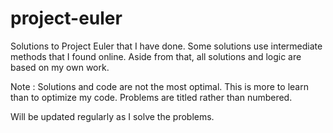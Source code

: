 # project-euler
Solutions to Project Euler that I have done. Some solutions use intermediate methods that I found online. Aside from that, all solutions and logic are based on my own work.

Note : Solutions and code are not the most optimal. This is more to learn than to optimize my code.
Problems are titled rather than numbered.

Will be updated regularly as I solve the problems.
